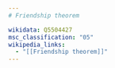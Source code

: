 ```yaml
---
# Friendship theorem

wikidata: Q5504427
msc_classification: "05"
wikipedia_links:
  - "[[Friendship theorem]]"
---
```

